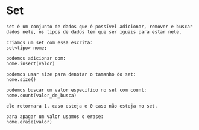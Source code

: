 
# Set

    set é um conjunto de dados que é possível adicionar, remover e buscar dados nele, os tipos de dados tem que ser iguais para estar nele.

    criamos um set com essa escrita:
    set<tipo> nome;

    podemos adicionar com:
    nome.insert(valor)

    podemos usar size para denotar o tamanho do set:
    nome.size()

    podemos buscar um valor especifico no set com count:
    nome.count(valor_de_busca)

    ele retornara 1, caso esteja e 0 caso não esteja no set.

    para apagar um valor usamos o erase:
    nome.erase(valor)

